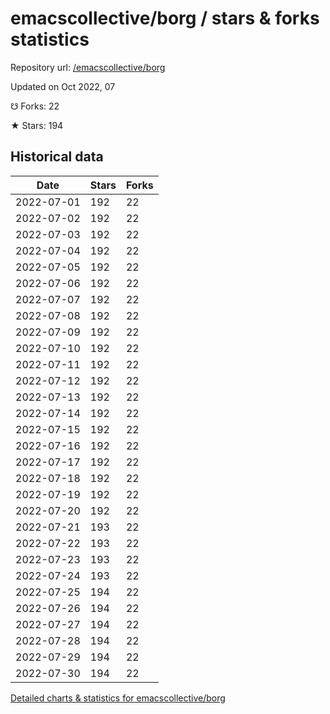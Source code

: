 # emacscollective/borg / stars & forks statistics

Repository url: [/emacscollective/borg](https://github.com/emacscollective/borg)

Updated on Oct 2022, 07

☋ Forks: 22

★ Stars: 194

## Historical data
| Date | Stars | Forks |
|------|-------|-------|
| 2022-07-01 | 192 | 22 | 
| 2022-07-02 | 192 | 22 | 
| 2022-07-03 | 192 | 22 | 
| 2022-07-04 | 192 | 22 | 
| 2022-07-05 | 192 | 22 | 
| 2022-07-06 | 192 | 22 | 
| 2022-07-07 | 192 | 22 | 
| 2022-07-08 | 192 | 22 | 
| 2022-07-09 | 192 | 22 | 
| 2022-07-10 | 192 | 22 | 
| 2022-07-11 | 192 | 22 | 
| 2022-07-12 | 192 | 22 | 
| 2022-07-13 | 192 | 22 | 
| 2022-07-14 | 192 | 22 | 
| 2022-07-15 | 192 | 22 | 
| 2022-07-16 | 192 | 22 | 
| 2022-07-17 | 192 | 22 | 
| 2022-07-18 | 192 | 22 | 
| 2022-07-19 | 192 | 22 | 
| 2022-07-20 | 192 | 22 | 
| 2022-07-21 | 193 | 22 | 
| 2022-07-22 | 193 | 22 | 
| 2022-07-23 | 193 | 22 | 
| 2022-07-24 | 193 | 22 | 
| 2022-07-25 | 194 | 22 | 
| 2022-07-26 | 194 | 22 | 
| 2022-07-27 | 194 | 22 | 
| 2022-07-28 | 194 | 22 | 
| 2022-07-29 | 194 | 22 | 
| 2022-07-30 | 194 | 22 | 


[Detailed charts & statistics for emacscollective/borg](https://reviewgithub.com/rep/emacscollective/borg)
